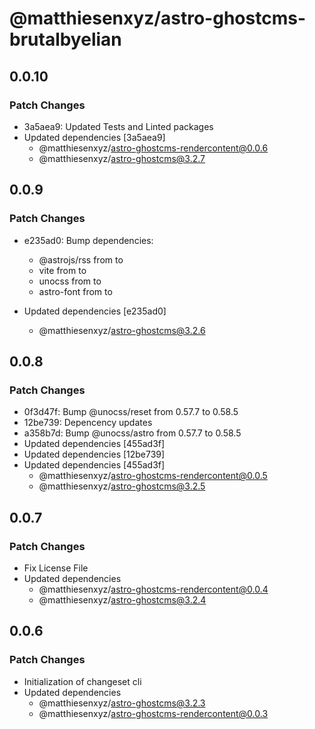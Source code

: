 # @matthiesenxyz/astro-ghostcms-brutalbyelian

## 0.0.10

### Patch Changes

- 3a5aea9: Updated Tests and Linted packages
- Updated dependencies [3a5aea9]
  - @matthiesenxyz/astro-ghostcms-rendercontent@0.0.6
  - @matthiesenxyz/astro-ghostcms@3.2.7

## 0.0.9

### Patch Changes

- e235ad0: Bump dependencies:

  - @astrojs/rss from to
  - vite from to
  - unocss from to
  - astro-font from to

- Updated dependencies [e235ad0]
  - @matthiesenxyz/astro-ghostcms@3.2.6

## 0.0.8

### Patch Changes

- 0f3d47f: Bump @unocss/reset from 0.57.7 to 0.58.5
- 12be739: Depencency updates
- a358b7d: Bump @unocss/astro from 0.57.7 to 0.58.5
- Updated dependencies [455ad3f]
- Updated dependencies [12be739]
- Updated dependencies [455ad3f]
  - @matthiesenxyz/astro-ghostcms-rendercontent@0.0.5
  - @matthiesenxyz/astro-ghostcms@3.2.5

## 0.0.7

### Patch Changes

- Fix License File
- Updated dependencies
  - @matthiesenxyz/astro-ghostcms-rendercontent@0.0.4
  - @matthiesenxyz/astro-ghostcms@3.2.4

## 0.0.6

### Patch Changes

- Initialization of changeset cli
- Updated dependencies
  - @matthiesenxyz/astro-ghostcms@3.2.3
  - @matthiesenxyz/astro-ghostcms-rendercontent@0.0.3
